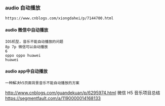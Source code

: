 ### audio 自动播放
    https://www.cnblogs.com/xiongdahei/p/7144700.html
#### audio 微信中自动播放
    IOS机型，音乐不能自动播放的问题
    8p 7p 微信可以自动播放
    6 
    oppo oppo huawei 
    huawei
#### audio app中自动播放
    一种解决h5页面背景音乐不能自动播放的方案
http://www.cnblogs.com/guandekuan/p/6295974.html
    微信 H5 音乐项目总结
https://segmentfault.com/a/1190000014168133